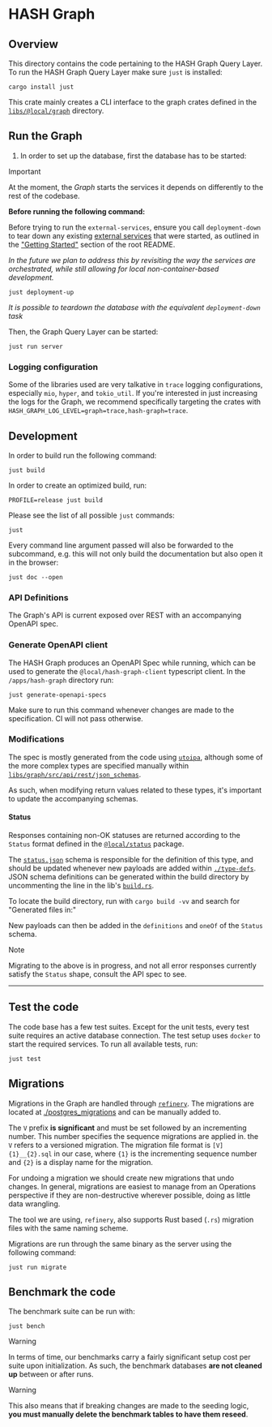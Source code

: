 # HASH Graph

## Overview

This directory contains the code pertaining to the HASH Graph Query Layer. To run the HASH Graph Query Layer make sure `just` is installed:

```shell
cargo install just
```

This crate mainly creates a CLI interface to the graph crates defined in the [`libs/@local/graph`](../../libs/@local/graph) directory.

## Run the Graph

1. In order to set up the database, first the database has to be started:

<!-- markdownlint-disable no-blanks-blockquote -->

> [!IMPORTANT]  
> At the moment, the _Graph_ starts the services it depends on differently to the rest of the codebase.
>
> **Before running the following command:**
>
> Before trying to run the `external-services`, ensure you call `deployment-down` to tear down any existing [external services](/apps/hash-external-services) that were started, as outlined in the ["Getting Started"](/README.md#--getting-started) section of the root README.
>
> _In the future we plan to address this by revisiting the way the services are orchestrated, while still allowing for local non-container-based development._

```shell
just deployment-up
```

_It is possible to teardown the database with the equivalent `deployment-down` task_

Then, the Graph Query Layer can be started:

```shell
just run server
```

### Logging configuration

Some of the libraries used are very talkative in `trace` logging configurations, especially `mio`, `hyper`, and `tokio_util`.
If you're interested in just increasing the logs for the Graph, we recommend specifically targeting the crates with `HASH_GRAPH_LOG_LEVEL=graph=trace,hash-graph=trace`.

## Development

In order to build run the following command:

```shell
just build
```

In order to create an optimized build, run:

```shell
PROFILE=release just build
```

Please see the list of all possible `just` commands:

```shell
just
```

Every command line argument passed will also be forwarded to the subcommand, e.g. this will not only build the documentation but also open it in the browser:

```shell
just doc --open
```

### API Definitions

The Graph's API is current exposed over REST with an accompanying OpenAPI spec.

### Generate OpenAPI client

The HASH Graph produces an OpenAPI Spec while running, which can be used to generate the `@local/hash-graph-client` typescript client. In the `/apps/hash-graph` directory run:

```shell
just generate-openapi-specs
```

Make sure to run this command whenever changes are made to the specification. CI will not pass otherwise.

### Modifications

The spec is mostly generated from the code using [`utoipa`](https://github.com/juhaku/utoipa/), although some of the more complex types are specified manually within [`libs/graph/src/api/rest/json_schemas`](libs/graph/src/api/rest/json_schemas).

As such, when modifying return values related to these types, it's important to update the accompanying schemas.

#### Status

Responses containing non-OK statuses are returned according to the `Status` format defined in the [`@local/status`](/libs/@local/status/README.md) package.

The [`status.json`](libs/graph/src/api/rest/json_schemas/status.json) schema is responsible for the definition of this type, and should be updated whenever new payloads are added within [`./type-defs`](./type-defs).
JSON schema definitions can be generated within the build directory by uncommenting the line in the lib's [`build.rs`](libs/api/build.rs).

To locate the build directory, run with `cargo build -vv` and search for "Generated files in:"

New payloads can then be added in the `definitions` and `oneOf` of the `Status` schema.

> [!NOTE]
> Migrating to the above is in progress, and not all error responses currently satisfy the `Status` shape, consult the API spec to see.

---

## Test the code

The code base has a few test suites. Except for the unit tests, every test suite requires an active database connection. The test setup uses `docker` to start the required services. To run all available tests, run:

```shell
just test
```

## Migrations

Migrations in the Graph are handled through [`refinery`](https://github.com/rust-db/refinery). The migrations are located at [./postgres_migrations](apps/hash-graph/postgres_migrations/) and can be manually added to.

The `V` prefix **is significant** and must be set followed by an incrementing number. This number specifies the sequence migrations are applied in. the `V` refers to a versioned migration. The migration file format is `[V]{1}__{2}.sql` in our case, where `{1}` is the incrementing sequence number and `{2}` is a display name for the migration.

For undoing a migration we should create new migrations that undo changes. In general, migrations are easiest to manage from an Operations perspective if they are non-destructive wherever possible, doing as little data wrangling.

The tool we are using, `refinery`, also supports Rust based (`.rs`) migration files with the same naming scheme.

Migrations are run through the same binary as the server using the following command:

```shell
just run migrate
```

## Benchmark the code

The benchmark suite can be run with:

```shell
just bench
```

> [!WARNING]
> In terms of time, our benchmarks carry a fairly significant setup cost per suite upon initialization. As such, the benchmark databases **are not cleaned up** between or after runs.

> [!WARNING]
> This also means that if breaking changes are made to the seeding logic, **you must manually delete the benchmark tables to have them reseed**.
